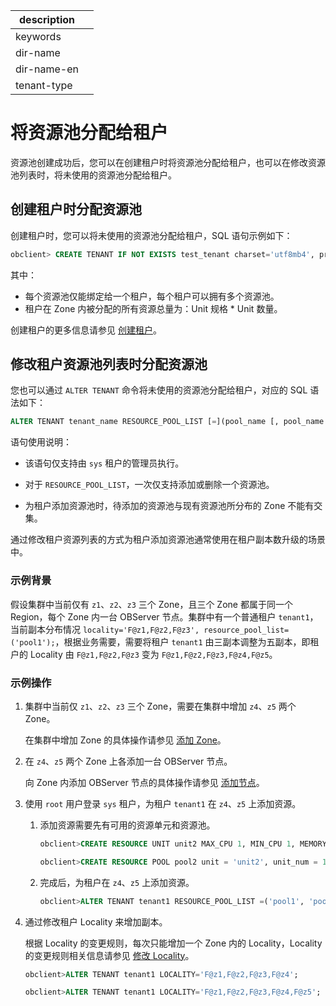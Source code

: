 |description||
|---|---|
|keywords||
|dir-name||
|dir-name-en||
|tenant-type|| 

# 将资源池分配给租户

资源池创建成功后，您可以在创建租户时将资源池分配给租户，也可以在修改资源池列表时，将未使用的资源池分配给租户。

## 创建租户时分配资源池

创建租户时，您可以将未使用的资源池分配给租户，SQL 语句示例如下：

```sql
obclient> CREATE TENANT IF NOT EXISTS test_tenant charset='utf8mb4', primary_zone='zone1;zone2,zone3', resource_pool_list=('pool1');
```

其中：

* 每个资源池仅能绑定给一个租户，每个租户可以拥有多个资源池。
* 租户在 Zone 内被分配的所有资源总量为：Unit 规格 \* Unit 数量。

创建租户的更多信息请参见 [创建租户](../200.manage-create-tenant.md)。

## 修改租户资源池列表时分配资源池

您也可以通过 `ALTER TENANT` 命令将未使用的资源池分配给租户，对应的 SQL 语法如下：

```sql
ALTER TENANT tenant_name RESOURCE_POOL_LIST [=](pool_name [, pool_name...]) ;
```

语句使用说明：

* 该语句仅支持由 `sys` 租户的管理员执行。

* 对于 `RESOURCE_POOL_LIST`，一次仅支持添加或删除一个资源池。

* 为租户添加资源池时，待添加的资源池与现有资源池所分布的 Zone 不能有交集。

通过修改租户资源列表的方式为租户添加资源池通常使用在租户副本数升级的场景中。

### 示例背景

假设集群中当前仅有 `z1`、`z2`、`z3` 三个 Zone，且三个 Zone 都属于同一个 Region，每个 Zone 内一台 OBServer 节点。集群中有一个普通租户 `tenant1`，当前副本分布情况 `locality='F@z1,F@z2,F@z3', resource_pool_list=('pool1');`，根据业务需要，需要将租户 `tenant1` 由三副本调整为五副本，即租户的 Locality 由 `F@z1,F@z2,F@z3` 变为 `F@z1,F@z2,F@z3,F@z4,F@z5`。

### 示例操作

1. 集群中当前仅 `z1`、`z2`、`z3` 三个 Zone，需要在集群中增加 `z4`、`z5` 两个 Zone。

   在集群中增加 Zone 的具体操作请参见 [添加 Zone](../../../100.cluster-management/300.common-cluster-operations/800.add-a-zone.md)。

2. 在 `z4`、`z5` 两个 Zone 上各添加一台 OBServer 节点。

   向 Zone 内添加 OBServer 节点的具体操作请参见 [添加节点](../../../100.cluster-management/300.common-cluster-operations/400.add-a-node.md)。

3. 使用 `root` 用户登录 `sys` 租户，为租户 `tenant1` 在 `z4`、`z5` 上添加资源。

   1. 添加资源需要先有可用的资源单元和资源池。

      ```sql
      obclient>CREATE RESOURCE UNIT unit2 MAX_CPU 1, MIN_CPU 1, MEMORY_SIZE '5G', MAX_IOPS 1024, MIN_IOPS 1024, IOPS_WEIGHT 0,LOG_DISK_SIZE '2G';
      
      obclient>CREATE RESOURCE POOL pool2 unit = 'unit2', unit_num = 1, zone_list=('z4','z5');
      ```

   2. 完成后，为租户在 `z4`、`z5` 上添加资源。

      ```sql
      obclient>ALTER TENANT tenant1 RESOURCE_POOL_LIST =('pool1', 'pool2') ;
      ```

4. 通过修改租户 Locality 来增加副本。

   根据 Locality 的变更规则，每次只能增加一个 Zone 内的 Locality，Locality 的变更规则相关信息请参见 [修改 Locality](../../../300.replica-management/200.replica-distribution/200.locality-common-operations/200.modify-locality.md)。

   ```sql
   obclient>ALTER TENANT tenant1 LOCALITY='F@z1,F@z2,F@z3,F@z4';
   
   obclient>ALTER TENANT tenant1 LOCALITY='F@z1,F@z2,F@z3,F@z4,F@z5';
   ```
